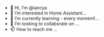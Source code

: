 - 👋 Hi, I’m @iancya
- 👀 I’m interested in Home Assistant...
- 🌱 I’m currently learning - every moment!...
- 💞️ I’m looking to collaborate on ...
- 📫 How to reach me ...

<!---
iancya/iancya is a ✨ special ✨ repository because its `README.md` (this file) appears on your GitHub profile.
You can click the Preview link to take a look at your changes.
--->
